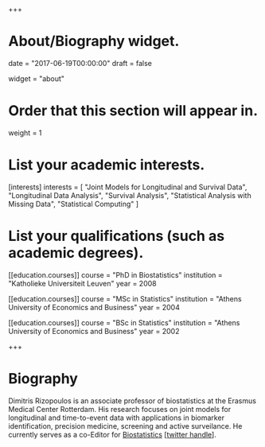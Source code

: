 +++
# About/Biography widget.

date = "2017-06-19T00:00:00"
draft = false

widget = "about"

# Order that this section will appear in.
weight = 1

# List your academic interests.
[interests]
  interests = [
    "Joint Models for Longitudinal and Survival Data",
    "Longitudinal Data Analysis",
    "Survival Analysis",
    "Statistical Analysis with Missing Data",
    "Statistical Computing"
  ]

# List your qualifications (such as academic degrees).
[[education.courses]]
  course = "PhD in Biostatistics"
  institution = "Katholieke Universiteit Leuven"
  year = 2008

[[education.courses]]
  course = "MSc in Statistics"
  institution = "Athens University of Economics and Business"
  year = 2004

[[education.courses]]
  course = "BSc in Statistics"
  institution = "Athens University of Economics and Business"
  year = 2002
 
+++

# Biography

Dimitris Rizopoulos is an associate professor of biostatistics at the Erasmus Medical 
Center Rotterdam. His research focuses on joint models for longitudinal and time-to-event
data with applications in biomarker identification, precision medicine, screening and 
active surveilance. He currently serves as a co-Editor for [Biostatistics](https://academic.oup.com/biostatistics) [[twitter handle](https://twitter.com/biostatistics)].

